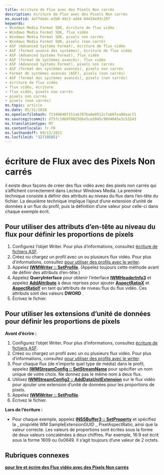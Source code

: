 ```yaml
---
title: écriture de Flux avec des Pixels Non carrés
description: écriture de Flux avec des Pixels Non carrés
ms.assetid: 4af7dedc-e2b8-4dc2-add4-84424e93c297
keywords:
- Windows Media Format SDK, écriture de flux vidéo
- Windows Media Format SDK, flux vidéo
- Windows Media Format SDK, pixels non carrés
- Windows Media Format SDK, pixels (non carré)
- ASF (Advanced Systems Format), écriture de flux vidéo
- ASF (format avancé des systèmes), écriture de flux vidéo
- ASF (Advanced Systems Format), flux vidéo
- ASF (format de systèmes avancés), flux vidéo
- ASF (Advanced Systems Format), pixels non carrés
- ASF (format des systèmes avancés), pixels non carrés
- Format de systèmes avancés (ASF), pixels (non carrés)
- ASF (format des systèmes avancés), pixels (non carrés)
- écriture de flux vidéo
- flux vidéo, écriture
- flux vidéo, pixels non carrés
- pixels non carrés
- pixels (non carrés)
ms.topic: article
ms.date: 05/31/2018
ms.openlocfilehash: f1349840f151ab787ba0e0512cfab8fea08aacf1
ms.sourcegitcommit: d75fc10b9f0825bbe5ce5045c90d4045e3c53243
ms.translationtype: MT
ms.contentlocale: fr-FR
ms.lasthandoff: 09/13/2021
ms.locfileid: "127195851"
---
```

# <a name="writing-streams-with-non-square-pixels"></a>écriture de Flux avec des Pixels Non carrés

il existe deux façons de créer des flux vidéo avec des pixels non carrés qui s’affichent correctement dans Lecteur Windows Media. La première technique consiste à définir des attributs au niveau du flux dans l’en-tête du fichier. La deuxième technique implique l’ajout d’une extension d’unité de données à un flux du profil, puis la définition d’une valeur pour celle-ci dans chaque exemple écrit.

## <a name="to-use-stream-level-header-attributes-to-set-pixel-aspect-ratio"></a>Pour utiliser des attributs d’en-tête au niveau du flux pour définir les proportions de pixels

1.  Configurez l’objet Writer. Pour plus d’informations, consultez [écriture de fichiers ASF](writing-asf-files.md).
2.  Créez ou chargez un profil avec un ou plusieurs flux vidéo. Pour plus d’informations, consultez [pour utiliser des profils avec le writer](to-use-profiles-with-the-writer.md).
3.  Appelez [**IWMWriter :: SetProfile**](/previous-versions/windows/desktop/api/Wmsdkidl/nf-wmsdkidl-iwmwriter-setprofile). (Appelez toujours cette méthode avant de définir des attributs d’en-tête.)
4.  Appelez **QueryInterface** pour obtenir l’interface [**IWMHeaderInfo3**](/previous-versions/windows/desktop/api/wmsdkidl/nn-wmsdkidl-iwmheaderinfo3) et appelez [**AddAttribute**](/previous-versions/windows/desktop/api/Wmsdkidl/nf-wmsdkidl-iwmheaderinfo3-addattribute) à deux reprises pour ajouter [**AspectRatioX**](aspectratiox.md) et [**AspectRatioY**](aspectratioy.md) en tant qu’attributs de niveau flux du flux vidéo. Ces attributs sont des valeurs **DWORD** .
5.  Écrivez le fichier.

## <a name="to-use-data-unit-extensions-to-set-pixel-aspect-ratio"></a>Pour utiliser les extensions d’unité de données pour définir les proportions de pixels

**Avant d’écrire :**

1.  Configurez l’objet Writer. Pour plus d’informations, consultez [écriture de fichiers ASF](writing-asf-files.md).
2.  Créez ou chargez un profil avec un ou plusieurs flux vidéo. Pour plus d’informations, consultez [pour utiliser des profils avec le writer](to-use-profiles-with-the-writer.md).
3.  Pour chaque flux (de n’importe quel type de média) dans le profil, appelez [**IWMStreamConfig :: SetStreamName**](/previous-versions/windows/desktop/api/Wmsdkidl/nf-wmsdkidl-iwmstreamconfig-setstreamname) pour spécifier un nom unique de votre choix. Ne donnez pas le même nom à deux flux.
4.  Utilisez [**IWMStreamConfig2 :: AddDataUnitExtension**](/previous-versions/windows/desktop/api/Wmsdkidl/nf-wmsdkidl-iwmstreamconfig2-adddataunitextension) sur le flux vidéo pour ajouter une extension d’unité de données pour les proportions de pixels.
5.  Appelez [**IWMWriter :: SetProfile**](/previous-versions/windows/desktop/api/Wmsdkidl/nf-wmsdkidl-iwmwriter-setprofile).
6.  Écrivez le fichier.

**Lors de l’écriture :**

-   Pour chaque exemple, appelez [**INSSBuffer3 :: SetProperty**](/previous-versions/windows/desktop/api/Wmsbuffer/nf-wmsbuffer-inssbuffer3-setproperty) et spécifiez la \_ propriété WM SampleExtensionGUID \_ PixelAspectRatio, ainsi que la valeur correcte. Les valeurs de proportions sont écrites sous la forme de deux valeurs concaténées à deux chiffres. Par exemple, 16:9 est écrit sous la forme 1609 ou 0x0649. Il s’agit toujours d’une valeur de 2 octets.

## <a name="related-topics"></a>Rubriques connexes

<dl> <dt>

[**pour lire et écrire des Flux vidéo avec des Pixels Non carrés**](to-read-and-write-video-streams-with-non-square-pixels.md)
</dt> </dl>

 

 




